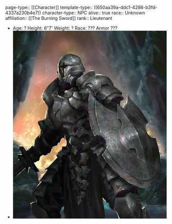 page-type:: [[Character]]
template-type:: ((650aa39a-ddc1-4286-b3fd-4337a230b4e7))
character-type:: NPC
alive:: true
race:: Unknown
affiliation:: [[The Burning Sword]] 
rank:: Lieutenant

- Age: ?
  Height: 6"7'
  Weight: ?
  Race: ??? Armor ???
- ![image.png](../assets/image_1694771732702_0.png)